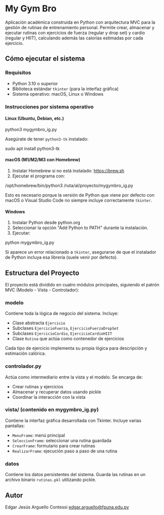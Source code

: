 # My Gym Bro

Aplicación académica construida en Python con arquitectura MVC para la gestión de rutinas de entrenamiento personal. Permite crear, almacenar y ejecutar rutinas con ejercicios de fuerza (regular y drop set) y cardio (regular y HIIT), calculando además las calorías estimadas por cada ejercicio.

## Cómo ejecutar el sistema

### Requisitos

* Python 3.10 o superior
* Biblioteca estándar `tkinter` (para la interfaz gráfica)
* Sistema operativo: macOS, Linux o Windows

### Instrucciones por sistema operativo

#### Linux (Ubuntu, Debian, etc.)


python3 mygymbro_ig.py


Asegúrate de tener `python3-tk` instalado:

 
sudo apt install python3-tk


#### macOS (M1/M2/M3 con Homebrew)

1. Instalar Homebrew si no está instalado: https://brew.sh 
2. Ejecutar el programa con:

 
/opt/homebrew/bin/python3 /ruta/al/proyecto/mygymbro_ig.py


Esto es necesario porque la versión de Python que viene por defecto con macOS o Visual Studio Code no siempre incluye correctamente `tkinter`.

#### Windows

1. Instalar Python desde python.org
2. Seleccionar la opción "Add Python to PATH" durante la instalación.
3. Ejecutar:

 
python mygymbro_ig.py


Si aparece un error relacionado a `tkinter`, asegurarse de que el instalador de Python incluya esa librería (suele venir por defecto).

## Estructura del Proyecto

El proyecto está dividido en cuatro módulos principales, siguiendo el patrón MVC (Modelo - Vista - Controlador):

### modelo

Contiene toda la lógica de negocio del sistema. Incluye:

* Clase abstracta `Ejercicio`
* Subclases `EjercicioFuerza`, `EjercicioFuerzaDropSet`
* Subclases `EjercicioCardio`, `EjercicioCardioHIIT`
* Clase `Rutina` que actúa como contenedor de ejercicios

Cada tipo de ejercicio implementa su propia lógica para descripción y estimación calórica.

### controlador.py

Actúa como intermediario entre la vista y el modelo. Se encarga de:

* Crear rutinas y ejercicios
* Almacenar y recuperar datos usando pickle
* Coordinar la interacción con la vista

### vista/ (contenido en mygymbro_ig.py)

Contiene la interfaz gráfica desarrollada con Tkinter. Incluye varias pantallas:

* `MenuFrame`: menú principal
* `SeleccionFrame`: seleccionar una rutina guardada
* `CrearFrame`: formulario para crear rutinas
* `RealizarFrame`: ejecución paso a paso de una rutina

### datos

Contiene los datos persistentes del sistema. Guarda las rutinas en un archivo binario `rutinas.pkl` utilizando pickle.

## Autor

Edgar Jesús Arguello Contessi
edgar.arguello@fpuna.edu.py
